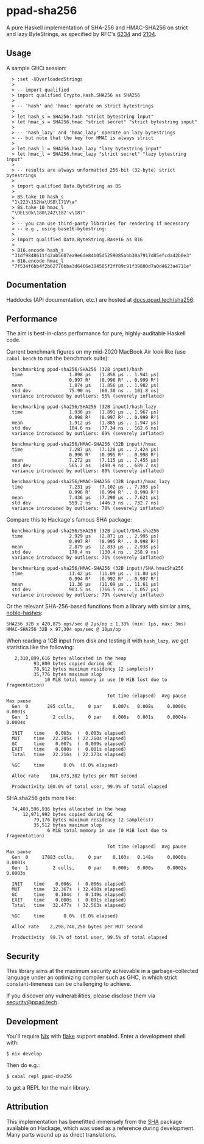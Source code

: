 # ppad-sha256

A pure Haskell implementation of SHA-256 and HMAC-SHA256 on strict and
lazy ByteStrings, as specified by RFC's [6234][r6234] and [2104][r2104].

## Usage

A sample GHCi session:

```
  > :set -XOverloadedStrings
  >
  > -- import qualified
  > import qualified Crypto.Hash.SHA256 as SHA256
  >
  > -- 'hash' and 'hmac' operate on strict bytestrings
  >
  > let hash_s = SHA256.hash "strict bytestring input"
  > let hmac_s = SHA256.hmac "strict secret" "strict bytestring input"
  >
  > -- 'hash_lazy' and 'hmac_lazy' operate on lazy bytestrings
  > -- but note that the key for HMAC is always strict
  >
  > let hash_l = SHA256.hash_lazy "lazy bytestring input"
  > let hmac_l = SHA256.hmac_lazy "strict secret" "lazy bytestring input"
  >
  > -- results are always unformatted 256-bit (32-byte) strict bytestrings
  >
  > import qualified Data.ByteString as BS
  >
  > BS.take 10 hash_s
  "1\223\152Ha\USB\171V\a"
  > BS.take 10 hmac_l
  "\DELSOk\180\242\182'v\187"
  >
  > -- you can use third-party libraries for rendering if necessary
  > -- e.g., using base16-bytestring:
  >
  > import qualified Data.ByteString.Base16 as B16
  >
  > B16.encode hash_s
  "31df9848611f42ab5607ea9e6de84b05d5259085abb30a7917d85efcda42b0e3"
  > B16.encode hmac_l
  "7f534f6bb4f2b62776bba3d6466e384505f2ff89c91f39800d7a0d4623a4711e"
```

## Documentation

Haddocks (API documentation, etc.) are hosted at
[docs.ppad.tech/sha256][hadoc].

## Performance

The aim is best-in-class performance for pure, highly-auditable Haskell
code.

Current benchmark figures on my mid-2020 MacBook Air look like (use
`cabal bench` to run the benchmark suite):

```
  benchmarking ppad-sha256/SHA256 (32B input)/hash
  time                 1.898 μs   (1.858 μs .. 1.941 μs)
                       0.997 R²   (0.996 R² .. 0.999 R²)
  mean                 1.874 μs   (1.856 μs .. 1.902 μs)
  std dev              75.90 ns   (60.30 ns .. 101.8 ns)
  variance introduced by outliers: 55% (severely inflated)

  benchmarking ppad-sha256/SHA256 (32B input)/hash_lazy
  time                 1.930 μs   (1.891 μs .. 1.967 μs)
                       0.998 R²   (0.997 R² .. 0.999 R²)
  mean                 1.912 μs   (1.885 μs .. 1.947 μs)
  std dev              104.6 ns   (77.34 ns .. 162.6 ns)
  variance introduced by outliers: 69% (severely inflated)

  benchmarking ppad-sha256/HMAC-SHA256 (32B input)/hmac
  time                 7.287 μs   (7.128 μs .. 7.424 μs)
                       0.996 R²   (0.995 R² .. 0.998 R²)
  mean                 7.272 μs   (7.115 μs .. 7.455 μs)
  std dev              565.2 ns   (490.9 ns .. 689.7 ns)
  variance introduced by outliers: 80% (severely inflated)

  benchmarking ppad-sha256/HMAC-SHA256 (32B input)/hmac_lazy
  time                 7.231 μs   (7.102 μs .. 7.393 μs)
                       0.996 R²   (0.994 R² .. 0.998 R²)
  mean                 7.436 μs   (7.290 μs .. 7.621 μs)
  std dev              559.2 ns   (446.3 ns .. 732.7 ns)
  variance introduced by outliers: 78% (severely inflated)
```

Compare this to Hackage's famous SHA package:

```
  benchmarking ppad-sha256/SHA256 (32B input)/SHA.sha256
  time                 2.929 μs   (2.871 μs .. 2.995 μs)
                       0.997 R²   (0.995 R² .. 0.998 R²)
  mean                 2.879 μs   (2.833 μs .. 2.938 μs)
  std dev              170.4 ns   (130.4 ns .. 258.9 ns)
  variance introduced by outliers: 71% (severely inflated)

  benchmarking ppad-sha256/HMAC-SHA256 (32B input)/SHA.hmacSha256
  time                 11.42 μs   (11.09 μs .. 11.80 μs)
                       0.994 R²   (0.992 R² .. 0.997 R²)
  mean                 11.36 μs   (11.09 μs .. 11.61 μs)
  std dev              903.5 ns   (766.5 ns .. 1.057 μs)
  variance introduced by outliers: 79% (severely inflated)
```

Or the relevant SHA-256-based functions from a library with similar
aims, [noble-hashes][noble]:

```
SHA256 32B x 420,875 ops/sec @ 2μs/op ± 1.33% (min: 1μs, max: 3ms)
HMAC-SHA256 32B x 97,304 ops/sec @ 10μs/op
```

When reading a 1GB input from disk and testing it with `hash_lazy`, we
get statistics like the following:

```
   2,310,899,616 bytes allocated in the heap
          93,800 bytes copied during GC
          78,912 bytes maximum residency (2 sample(s))
          35,776 bytes maximum slop
              10 MiB total memory in use (0 MiB lost due to fragmentation)

                                     Tot time (elapsed)  Avg pause  Max pause
  Gen  0       295 colls,     0 par    0.007s   0.008s     0.0000s    0.0001s
  Gen  1         2 colls,     0 par    0.000s   0.001s     0.0004s    0.0004s

  INIT    time    0.003s  (  0.003s elapsed)
  MUT     time   22.205s  ( 22.260s elapsed)
  GC      time    0.007s  (  0.009s elapsed)
  EXIT    time    0.000s  (  0.001s elapsed)
  Total   time   22.216s  ( 22.273s elapsed)

  %GC     time       0.0%  (0.0% elapsed)

  Alloc rate    104,073,382 bytes per MUT second

  Productivity 100.0% of total user, 99.9% of total elapsed
```

SHA.sha256 gets more like:

```
  74,403,596,936 bytes allocated in the heap
      12,971,992 bytes copied during GC
          79,176 bytes maximum residency (2 sample(s))
          35,512 bytes maximum slop
               6 MiB total memory in use (0 MiB lost due to fragmentation)

                                     Tot time (elapsed)  Avg pause  Max pause
  Gen  0     17883 colls,     0 par    0.103s   0.148s     0.0000s    0.0001s
  Gen  1         2 colls,     0 par    0.000s   0.000s     0.0002s    0.0003s

  INIT    time    0.006s  (  0.006s elapsed)
  MUT     time   32.367s  ( 32.408s elapsed)
  GC      time    0.104s  (  0.149s elapsed)
  EXIT    time    0.000s  (  0.001s elapsed)
  Total   time   32.477s  ( 32.563s elapsed)

  %GC     time       0.0%  (0.0% elapsed)

  Alloc rate    2,298,740,250 bytes per MUT second

  Productivity  99.7% of total user, 99.5% of total elapsed
```

## Security

This library aims at the maximum security achievable in a
garbage-collected language under an optimizing compiler such as GHC, in
which strict constant-timeness can be challenging to achieve.

If you discover any vulnerabilities, please disclose them via
security@ppad.tech.

## Development

You'll require [Nix][nixos] with [flake][flake] support enabled. Enter a
development shell with:

```
$ nix develop
```

Then do e.g.:

```
$ cabal repl ppad-sha256
```

to get a REPL for the main library.

## Attribution

This implementation has benefitted immensely from the [SHA][hacka]
package available on Hackage, which was used as a reference during
development. Many parts wound up as direct translations.

[nixos]: https://nixos.org/
[flake]: https://nixos.org/manual/nix/unstable/command-ref/new-cli/nix3-flake.html
[hadoc]: https://docs.ppad.tech/sha256
[hacka]: https://hackage.haskell.org/package/SHA
[r6234]: https://datatracker.ietf.org/doc/html/rfc6234
[r2104]: https://datatracker.ietf.org/doc/html/rfc2104
[noble]: https://github.com/paulmillr/noble-hashes
